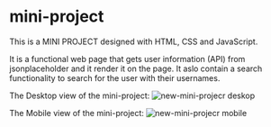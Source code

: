 # mini-project
This is a MINI PROJECT designed with HTML, CSS and JavaScript. 

It is a functional web page that gets user information (API) from jsonplaceholder and it render it on the page. 
It aslo contain a search functionality to search for the user with their usernames.


The Desktop view of the mini-project:
![new-mini-projecr deskop](https://user-images.githubusercontent.com/65573250/167914509-b4ae60ea-55e7-4ab0-8eb9-701d1cc11bb0.png)


The Mobile view of the mini-project:
![new-mini-projecr mobile](https://user-images.githubusercontent.com/65573250/167914530-b0bcf6b4-dbd1-4eec-865e-55d28759ad99.png)

